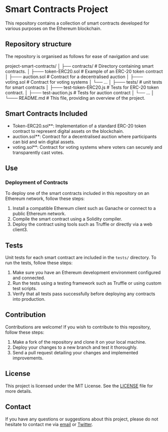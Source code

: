 # Smart Contracts Project

This repository contains a collection of smart contracts developed for various purposes on the Ethereum blockchain.

## Repository structure

The repository is organised as follows for ease of navigation and use:

project-smart-contracts/
│
├── contracts/ # Directory containing smart contracts.
│ ├─── token-ERC20.sol # Example of an ERC-20 token contract
│ ├─── auction.sol # Contract for a decentralised auction
│ ├─── voting.sol # Contract for voting systems
│ └── ...
│
├─── tests/ # unit tests for smart contracts
│ ├─── test-token-ERC20.js # Tests for ERC-20 token contract.
│ ├─── test-auction.js # Tests for auction contract
│ └── ...
│
└─── README.md # This file, providing an overview of the project.

## Smart Contracts Included

- Token-ERC20.sol**: Implementation of a standard ERC-20 token contract to represent digital assets on the blockchain.
- auction.sol**: Contract for a decentralised auction where participants can bid and win digital assets.
- voting.sol**: Contract for voting systems where voters can securely and transparently cast votes.

## Use

### Deployment of Contracts

To deploy one of the smart contracts included in this repository on an Ethereum network, follow these steps:

1. Install a compatible Ethereum client such as Ganache or connect to a public Ethereum network.
2. Compile the smart contract using a Solidity compiler.
3. Deploy the contract using tools such as Truffle or directly via a web client3.

## Tests

Unit tests for each smart contract are included in the `tests/` directory. To run the tests, follow these steps:

1. Make sure you have an Ethereum development environment configured and connected.
2. Run the tests using a testing framework such as Truffle or using custom test scripts.
3. Verify that all tests pass successfully before deploying any contracts into production.

## Contribution

Contributions are welcome! If you wish to contribute to this repository, follow these steps:

1. Make a fork of the repository and clone it on your local machine.
2. Deploy your changes to a new branch and test it thoroughly.
3. Send a pull request detailing your changes and implemented improvements.

## License

This project is licensed under the MIT License. See the [LICENSE](./LICENSE) file for more details.

## Contact

If you have any questions or suggestions about this project, please do not hesitate to contact me via [email](gmail:isaac.s.ginard@gmail.com) or [Twitter](https://twitter.com/@zaskki).

